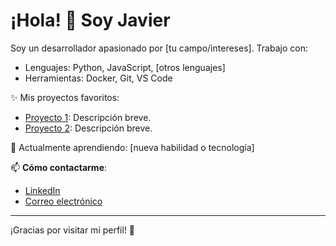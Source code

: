 # ¡Hola! 👋 Soy Javier

Soy un desarrollador apasionado por [tu campo/intereses]. Trabajo con:
- Lenguajes: Python, JavaScript, [otros lenguajes]
- Herramientas: Docker, Git, VS Code

✨ Mis proyectos favoritos:
- [Proyecto 1](https://github.com/usuario/proyecto1): Descripción breve.
- [Proyecto 2](https://github.com/usuario/proyecto2): Descripción breve.

🌱 Actualmente aprendiendo: [nueva habilidad o tecnología]

📫 **Cómo contactarme**:
- [LinkedIn](https://www.linkedin.com/in/javier-farrona-1217b8339/)
- [Correo electrónico](mailto:tucorreo@ejemplo.com)

---

¡Gracias por visitar mi perfil! 🎉

